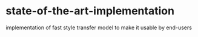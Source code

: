 # state-of-the-art-implementation
implementation of fast style transfer model to make it usable by end-users
